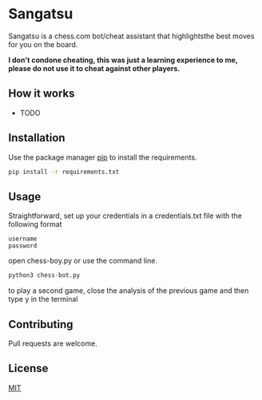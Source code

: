 # Sangatsu

Sangatsu is a chess.com bot/cheat assistant that highlightsthe best moves for you on the board.

**I don't condone cheating, this was just a learning experience to me, please do not use it to cheat against other players.**

## How it works

* TODO

## Installation

Use the package manager [pip](https://pip.pypa.io/en/stable/) to install the requirements.

```bash
pip install -r requirements.txt
```

## Usage

Straightforward, set up your credentials in a credentials.txt file with the following format
```
username
password
```

open chess-boy.py or use the command line.

```python
python3 chess-bot.py
```
to play a second game, close the analysis of the previous game and then type y in the terminal


## Contributing
Pull requests are welcome.

## License
[MIT](https://choosealicense.com/licenses/mit/)
